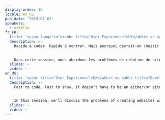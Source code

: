 ```yaml
---
display-order: 16
locale: en_US
pub_date: '2019-07-01'
speakers:
  - estelle
fr_FR:
  title: '<span lang="en"><abbr title="User Experience">UX</abbr> vs <abbr title="Developer Experience">DX</abbr><span lang="en">'
  description: >-
    Rapide à coder. Rapide à montrer. Mais pourquoi devrait-on choisir entre l'un et l'autre ? Nos sites sont censés être réactifs, internationalisables, sécurisés, accessibles et performants. Il est logique d’utiliser tous les outils disponibles pour implémenter rapidement des fonctionnalités, mais il faut faire attention à ce que vos outils n’aient pas un impact négatif sur la facilité d’utilisation. Voyons quels sont les problèmes communs et comment ne pas sacrifier la qualité au profit du confort des développeur·se·s.
    
    
    Dans cette session, nous abordons les problèmes de création de sites sans compromettre aucune exigence.
  slides: ~
  video: ~
en_US:
  title: '<abbr title="User Experience">UX</abbr> vs <abbr title="Developer Experience">DX</abbr>'
  description: >-
    Fast to code. Fast to show. It doesn’t have to be an either/or situation. All sites should be fast to load, responsive, internationalizable, secure, and performant. It makes sense to use all available tools to quickly implement features, but some of the tools negatively impact usability. In this session we address the issues of creating sites without compromising any under the hood requirements.
    
    
    In this session, we'll discuss the problems of creating websites without compromising any requirements.
  slides: ~
  video: ~
---
```

